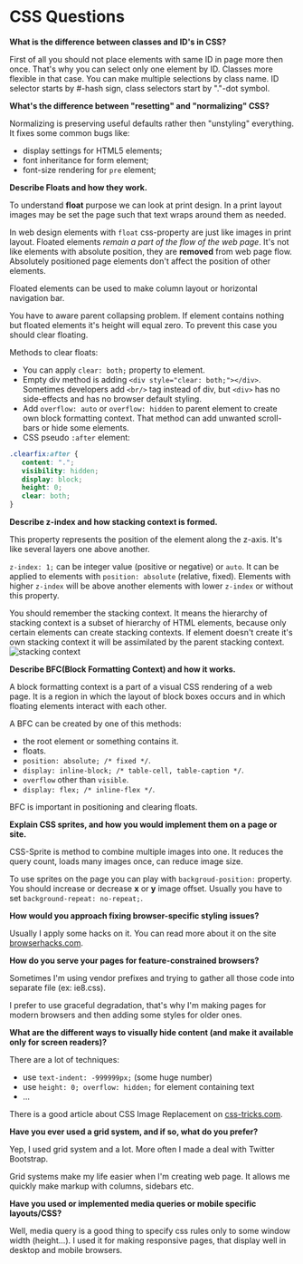 CSS Questions
=============

**What is the difference between classes and ID's in CSS?**

First of all you should not place elements with same ID in page more then once. That's why you can select only one element by ID. Classes more flexible in that case. You can make multiple selections by class name.
ID selector starts by #-hash sign, class selectors start by "."-dot symbol.

**What's the difference between "resetting" and "normalizing" CSS?**

Normalizing is preserving useful defaults rather then "unstyling" everything. It fixes some common bugs like: 
- display settings for HTML5 elements;
- font inheritance for form element;
- font-size rendering for `pre` element;

**Describe Floats and how they work.**

To understand **float** purpose we can look at print design. In a print layout images may be set the page such that text wraps around them as needed.

In web design elements with `float` css-property are just like images in print layout. Floated elements *remain a part of the flow of the web page*. It's not like elements with absolute position, they are **removed** from web page flow. Absolutely positioned page elements don't affect the position of other elements.

Floated elements can be used to make column layout or horizontal navigation bar.

You have to aware parent collapsing problem. If element contains nothing but floated elements it's height will equal zero. To prevent this case you should clear floating.

Methods to clear floats:

- You can apply `clear: both;` property to element.
- Empty div method is adding `<div style="clear: both;"></div>`. Sometimes developers add `<br/>` tag instead of div, but `<div>` has no side-effects and has no browser default styling.
- Add `overflow: auto` or `overflow: hidden` to parent element to create own block formatting context. That method can add unwanted scroll-bars or hide some elements.
- CSS pseudo `:after` element: 
```css
.clearfix:after { 
   content: "."; 
   visibility: hidden; 
   display: block; 
   height: 0; 
   clear: both;
}
```

**Describe z-index and how stacking context is formed.**

This property represents the position of the element along the z-axis. It's like several layers one above another.

`z-index: 1;` can be integer value (positive or negative) or `auto`. It can be applied to elements with `position: absolute` (relative, fixed). Elements with higher `z-index` will be above another elements with lower `z-index` or without this property.

You should remember the stacking context. It means the hierarchy of stacking context is a subset of hierarchy of HTML elements, because only certain elements can create stacking contexts. If element doesn't create it's own stacking context it will be assimilated by the parent stacking context.
![stacking context](https://developer.mozilla.org/@api/deki/files/913/=Understanding_zindex_04.png)

**Describe BFC(Block Formatting Context) and how it works.**

A block formatting context is a part of a visual CSS rendering of a web page. It is a region in which the layout of block boxes occurs and in which floating elements interact with each other.

A BFC can be created by one of this methods:

- the root element or something contains it.
- floats.
- `position: absolute; /* fixed */`.
- `display: inline-block; /* table-cell, table-caption */`.
- `overflow` other than `visible`.
- `display: flex; /* inline-flex */`.

BFC is important in positioning and clearing floats.

**Explain CSS sprites, and how you would implement them on a page or site.**

CSS-Sprite is method to combine multiple images into one. It reduces the query count, loads many images once, can reduce image size.

To use sprites on the page you can play with `backgroud-position:` property. You should increase or decrease **x** or **y** image offset. Usually you have to set `background-repeat: no-repeat;`.

**How would you approach fixing browser-specific styling issues?**

Usually I apply some hacks on it. You can read more about it on the site [browserhacks.com](http://browserhacks.com).

**How do you serve your pages for feature-constrained browsers?**

Sometimes I'm using vendor prefixes and trying to gather all those code into separate file (ex: ie8.css). 

I prefer to use graceful degradation, that's why I'm making pages for modern browsers and then adding some styles for older ones.

**What are the different ways to visually hide content (and make it available only for screen readers)?**

There are a lot of techniques: 
- use `text-indent: -999999px;`  (some huge number)
- use `height: 0; overflow: hidden;` for element containing text
- ...

There is a good article about CSS Image Replacement on [css-tricks.com](https://css-tricks.com/css-image-replacement/).

**Have you ever used a grid system, and if so, what do you prefer?**

Yep, I used grid system and a lot. More often I made a deal with Twitter Bootstrap. 

Grid systems make my life easier when I'm creating web page. It allows me quickly make markup with columns, sidebars etc.

**Have you used or implemented media queries or mobile specific layouts/CSS?**

Well, media query is a good thing to specify css rules only to some window width (height...). I used it for making responsive pages, that display well in desktop and mobile browsers.